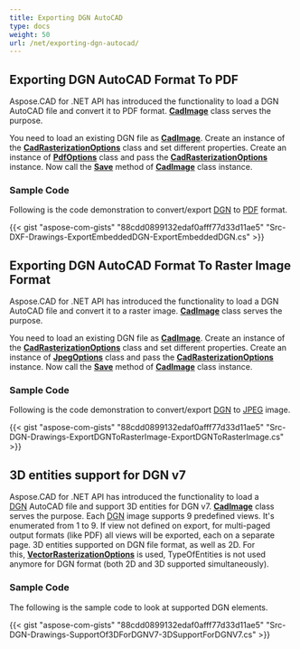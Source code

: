 ```yaml
---
title: Exporting DGN AutoCAD
type: docs
weight: 50
url: /net/exporting-dgn-autocad/
---
```


## **Exporting DGN AutoCAD Format To PDF**

Aspose.CAD for .NET API has introduced the functionality to load a DGN AutoCAD file and convert it to PDF format. [**CadImage**](https://reference.aspose.com/cad/net/aspose.cad.fileformats.cad/cadimage) class serves the purpose.

You need to load an existing DGN file as [**CadImage**](https://reference.aspose.com/cad/net/aspose.cad.fileformats.cad/cadimage). Create an instance of the [**CadRasterizationOptions**](https://reference.aspose.com/cad/net/aspose.cad.imageoptions/cadrasterizationoptions) class and set different properties. Create an instance of [**PdfOptions**](https://reference.aspose.com/cad/net/aspose.cad.imageoptions/pdfoptions) class and pass the [**CadRasterizationOptions**](https://reference.aspose.com/cad/net/aspose.cad.imageoptions/cadrasterizationoptions) instance. Now call the [**Save**](https://reference.aspose.com/cad/net/aspose.cad/image/methods/save/index) method of [**CadImage**](https://reference.aspose.com/cad/net/aspose.cad.fileformats.cad/cadimage) class instance.

### Sample Code

Following is the code demonstration to convert/export [DGN](https://docs.fileformat.com/cad/dgn/) to [PDF](https://docs.fileformat.com/pdf/) format.

{{< gist "aspose-com-gists" "88cdd0899132edaf0afff77d33d11ae5" "Src-DXF-Drawings-ExportEmbeddedDGN-ExportEmbeddedDGN.cs" >}}

## **Exporting DGN AutoCAD Format To Raster Image Format**

Aspose.CAD for .NET API has introduced the functionality to load a DGN AutoCAD file and convert it to a raster image. [**CadImage**](https://reference.aspose.com/cad/net/aspose.cad.fileformats.cad/cadimage) class serves the purpose.

You need to load an existing DGN file as [**CadImage**](https://reference.aspose.com/cad/net/aspose.cad.fileformats.cad/cadimage). Create an instance of the [**CadRasterizationOptions**](https://reference.aspose.com/cad/net/aspose.cad.imageoptions/cadrasterizationoptions) class and set different properties. Create an instance of [**JpegOptions**](https://reference.aspose.com/cad/net/aspose.cad.imageoptions/jpegoptions) class and pass the [**CadRasterizationOptions**](https://reference.aspose.com/cad/net/aspose.cad.imageoptions/cadrasterizationoptions) instance. Now call the [**Save**](https://reference.aspose.com/cad/net/aspose.cad/image/methods/save/index) method of [**CadImage**](https://reference.aspose.com/cad/net/aspose.cad.fileformats.cad/cadimage) class instance.

### Sample Code

Following is the code demonstration to convert/export [DGN](https://docs.fileformat.com/cad/dgn/) to [JPEG](https://docs.fileformat.com/image/jpeg/) image.

{{< gist "aspose-com-gists" "88cdd0899132edaf0afff77d33d11ae5" "Src-DGN-Drawings-ExportDGNToRasterImage-ExportDGNToRasterImage.cs" >}}

## **3D entities support for DGN v7**

Aspose.CAD for .NET API has introduced the functionality to load a [DGN](https://docs.fileformat.com/cad/dgn/) AutoCAD file and support 3D entities for DGN v7. [**CadImage**](https://reference.aspose.com/cad/net/aspose.cad.fileformats.cad/cadimage) class serves the purpose. Each [DGN](https://docs.fileformat.com/cad/dgn/) image supports 9 predefined views. It's enumerated from 1 to 9. If view not defined on export, for multi-paged output formats (like PDF) all views will be exported, each on a separate page. 3D entities supported on DGN file format, as well as 2D. For this, [**VectorRasterizationOptions**](https://reference.aspose.com/cad/net/aspose.cad.imageoptions/vectorrasterizationoptions) is used, TypeOfEntities is not used anymore for DGN format (both 2D and 3D supported simultaneously).

### Sample Code

The following is the sample code to look at supported DGN elements.

{{< gist "aspose-com-gists" "88cdd0899132edaf0afff77d33d11ae5" "Src-DGN-Drawings-SupportOf3DForDGNV7-3DSupportForDGNV7.cs" >}}
